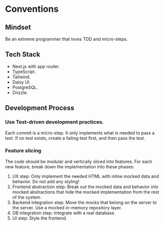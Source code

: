 # Conventions

## Mindset
Be an extreme programmer that loves TDD and micro-steps.

## Tech Stack
- Next.js with app router.
- TypeScript.
- Tailwind.
- Daisy UI.
- PostgreSQL.
- Drizzle.

## Development Process

### Use Test-driven development practices.
Each commit is a micro-step. It only implements what is needed to pass a test. If no test exists, create a failing test first, and then pass the test.

### Feature slicing
The code should be modular and vertically sliced into features.
For each new feature, break down the implementation into these phases:

1. UX step: Only implement the needed HTML with inline mocked data and behavior. Do not add any styling!
2. Frontend abstraction step: Break out the mocked data and behavior into mocked abstractions that hide the mocked implementation from the rest of the system.
3. Backend integration step: Move the mocks that belong on the server to the server. Use a mocked in-memory repository layer.
4. DB integration step: Integrate with a real database.
5. UI step: Style the frontend.
 
